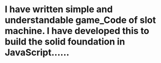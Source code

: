 # I have written simple and understandable game_Code of slot machine. I have developed this to build the solid foundation in JavaScript......
